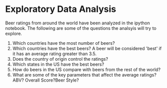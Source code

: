 
# Exploratory Data Analysis

Beer ratings from around the world have been analyzed in the ipython notebook. The following are some of the questions the analsyis will try to explore.

1. Which countries have the most number of beers?
2. Which countries have the best beers? A beer will be considered 'best' if it has an average rating greater than 3.5.
3. Does the country of origin control the ratings?
4. Which states in the US have the best beers?
5. How do beers in the US compare with beers from the rest of the world?
6. What are some of the key parameters that affect the average ratings? ABV? Overall Score?Beer Style?
